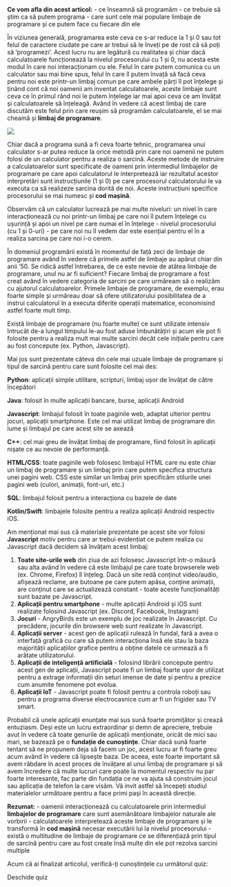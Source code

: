 <div class="knowledge-box">
<strong>Ce vom afla din acest articol:</strong>
 - ce înseamnă să programăm
 - ce trebuie să știm ca să putem programa
 - care sunt cele mai populare limbaje de programare și ce putem face cu fiecare din ele
</div>

În viziunea generală, programarea este ceva ce s-ar reduce la 1 și 0 sau tot felul de caractere ciudate pe care ar trebui să le înveți pe de rost că să poți să ‘programezi’. Acest lucru nu are legătură cu realitatea și chiar dacă calculatoarele funcționează la nivelul procesorului cu 1 și 0, nu acesta este modul în care noi interacționam cu ele. Felul în care putem comunica cu un calculator sau mai bine spus, felul în care îl putem învață să facă ceva pentru noi este printr-un limbaj comun pe care ambele părți îl pot înțelege și ținând cont că noi oamenii am inventat calculatoarele, aceste limbaje sunt ceva ce în primul rând noi le putem înțelege iar mai apoi ceva ce am învățat și calculatoarele să înțeleagă. Având în vedere că acest limbaj de care discutăm este felul prin care reușim să programăm calculatoarele, el se mai cheamă și <strong>limbaj de programare</strong>.

<img src="../wp-content/uploads/2023/img/anim_hi.gif" class="img-box">

Chiar dacă a programa sună a fi ceva foarte tehnic, programarea unui calculator s-ar putea reduce la orice metodă prin care noi oamenii ne putem folosi de un calculator pentru a realiza o sarcină. Aceste metode de instruire a calculatoarelor sunt specificate de oameni prin intermediul limbajelor de programare pe care apoi calculatorul le interpretează iar rezultatul acestor interpretări sunt instrucțiunile (1 și 0) pe care procesorul calculatorului le va executa ca să realizeze sarcina dorită de noi. Aceste instrucțiuni specifice procesorului se mai numesc și <strong>cod mașină</strong>.

Observăm că un calculator lucrează pe mai multe niveluri: un nivel în care interacționează cu noi printr-un limbaj pe care noi îl putem înțelege cu ușurință și apoi un nivel pe care numai el în înțelege - nivelul procesorului (cu 1 și 0-uri) - pe care noi nu îl vedem dar este esențial pentru el în a realiza sarcina pe care noi i-o cerem.

În domeniul programării există în momentul de față zeci de limbaje de programare având în vedere că primele astfel de limbaje au apărut chiar din anii ‘50. Se ridică astfel întrebarea, de ce este nevoie de atâtea limbaje de programare, unul nu ar fi suficient? Fiecare limbaj de programare a fost creat având în vedere categoria de sarcini pe care urmăream să o realizăm cu ajutorul calculatoarelor. Primele limbaje de programare, de exemplu, erau foarte simple și urmăreau doar să ofere utilizatorului posibilitatea de a instrui calculatorul în a executa diferite operații matematice, economisind astfel foarte mult timp.

Există limbaje de programare (nu foarte multe) ce sunt utilizate intensiv întrucât de-a lungul timpului le-au fost aduse îmbunătățiri și acum ele pot fi folosite pentru a realiza mult mai multe sarcini decât cele inițiale pentru care au fost concepute (ex. Python, Javascript). 

Mai jos sunt prezentate câteva din cele mai uzuale limbaje de programare și tipul de sarcină pentru care sunt folosite cel mai des:

<span class="list-arrow"></span>**Python**: aplicații simple utilitare, scripturi, limbaj ușor de învățat de către începători

<span class="list-arrow"></span>**Java**: folosit în multe aplicații bancare, burse, aplicații Android

<span class="list-arrow"></span>**Javascript**: limbajul folosit în toate paginile web, adaptat ulterior pentru jocuri, aplicații smartphone. Este cel mai utilizat limbaj de programare din lume și limbajul pe care acest site se axează

<span class="list-arrow"></span>**C++**: cel mai greu de învățat limbaj de programare, fiind folosit în aplicații nișate ce au nevoie de performanță.

<span class="list-arrow"></span>**HTML/CSS**: toate paginile web folosesc limbajul HTML care nu este chiar un limbaj de programare și un limbaj prin care putem specifica structura unei pagini web. CSS este similar un limbaj prin specificăm stilurile unei pagini web (culori, animații, font-uri, etc.)

<span class="list-arrow"></span>**SQL**: limbajul folosit pentru a interacționa cu bazele de date

<span class="list-arrow"></span>**Kotlin/Swift**: limbajele folosite pentru a realiza aplicații Android respectiv iOS.

Am menționat mai sus că materiale prezentate pe acest site vor folosi **Javascript** motiv pentru care ar trebui evidențiat ce putem realiza cu Javascript dacă decidem să învățam acest limbaj:

1.  **Toate site-urile web** din ziua de azi folosesc Javascript într-o măsură sau alta având în vedere că este limbajul pe care toate browserele web (ex. Chrome, Firefox) îl înțeleg. Dacă un site redă conținut video/audio, afișează reclame, are butoane pe care putem apăsa, conține animații, are conținut care se actualizează constant - toate aceste funcționalități sunt bazate pe Javascript.
2.  **Aplicații pentru smartphone** - multe aplicații Android și iOS sunt realizate folosind Javascript (ex. Discord, Facebook, Instagram)
3.  **Jocuri** - AngryBirds este un exemplu de joc realizate în Javascript. Cu precădere, jocurile din browsere web sunt realizate în Javascript.
4.  **Aplicații server** - acest gen de aplicații rulează în fundal, fară a avea o interfață grafică cu care să putem interacționa însă ele stau la baza majorității aplicațiilor grafice pentru a obține datele ce urmează a fi arătate utilizatorului.
5.  **Aplicații de inteligență artificială** - folosind librării concepute pentru acest gen de aplicații, Javascript poate fi un limbaj foarte ușor de utilizat pentru a extrage informații din seturi imense de date și pentru a prezice cum anumite fenomene pot evolua.
6.  **Aplicații IoT** - Javascript poate fi folosit pentru a controla roboți sau pentru a programa diverse electrocasnice cum ar fi un frigider sau TV smart.

Probabil că unele aplicații enunțate mai sus sună foarte promițător și crează entuziasm. Deși este un lucru extraordinar și demn de apreciere, trebuie avut în vedere că toate genurile de aplicații menționate, oricât de mici sau mari, se bazează pe o <strong>fundație de cunoștințe</strong>. Chiar dacă sună foarte tentant să ne propunem deja să facem un joc, acest lucru ar fi foarte greu acum având în vedere că lipsește baza. De aceea, este foarte important să avem răbdare în acest proces de învățare al unui limbaj de programare și să avem încredere că multe lucruri care poate la momentul respectiv nu par foarte interesante, fac parte din fundația ce ne va ajuta să construim jocul sau aplicația de telefon la care visăm. Vă invit astfel să începeți studiul materialelor următoare pentru a face primi pași în această direcție.

<div class="attention-box">
<strong>Rezumat:</strong>
- oamenii interacționează cu calculatoarele prin intermediul <strong>limbajelor de programare</strong> care sunt asemănătoare limbajelor naturale ale vorbirii
- calculatoarele interpretează aceste limbaje de programare și le transformă în <strong>cod mașină</strong> necesar executării lui la nivelul procesorului
- există o multitudine de limbaje de programare ce se diferențiază prin tipul de sarcină pentru care au fost create însă multe din ele pot rezolva sarcini multiple
</div>

<div class="has-text-align-center">
<p>Acum că ai finalizat articolul, verifică-ți cunoștințele cu următorul quiz:</p>
<a config-id="../wp-content/uploads/2023/quizzes/programarea.json" class="av-quiz av-btn-sm">Deschide quiz</a>
</div>